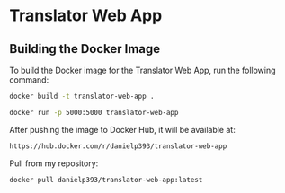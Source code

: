 # Translator Web App

## Building the Docker Image

To build the Docker image for the Translator Web App, run the following command:

```sh
docker build -t translator-web-app .
```


```sh
docker run -p 5000:5000 translator-web-app
```


After pushing the image to Docker Hub, it will be available at:
```sh
https://hub.docker.com/r/danielp393/translator-web-app
```

Pull from my repository:
```sh
docker pull danielp393/translator-web-app:latest
```
